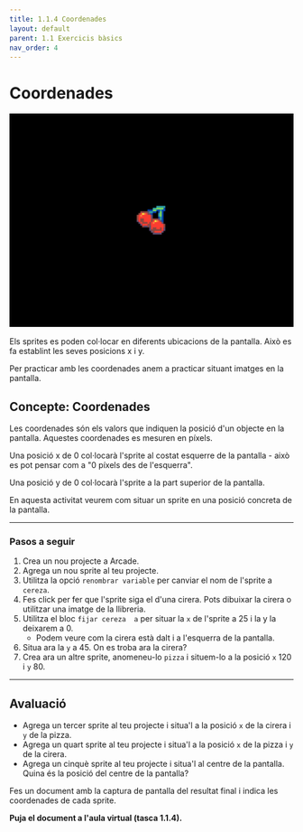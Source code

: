 ```yaml
---
title: 1.1.4 Coordenades
layout: default
parent: 1.1 Exercicis bàsics
nav_order: 4
---
```


# Coordenades

![](../../images/picnic-food.png)

Els sprites es poden col·locar en diferents ubicacions de la pantalla. Això es fa establint les seves posicions x i y.

Per practicar amb les coordenades anem a practicar situant imatges en la pantalla.

## Concepte: Coordenades

Les coordenades són els valors que indiquen la posició d'un objecte en la pantalla. Aquestes coordenades es mesuren en píxels.

Una posició x de 0 col·locarà l'sprite al costat esquerre de la pantalla - això es pot pensar com a "0 píxels des de l'esquerra".

Una posició y de 0 col·locarà l'sprite a la part superior de la pantalla.

En aquesta activitat veurem com situar un sprite en una posició concreta de la pantalla.

---
### Pasos a seguir

1. Crea un nou projecte a Arcade.
2. Agrega un nou sprite al teu projecte.
3. Utilitza la opció `renombrar variable` per canviar el nom de l'sprite a `cereza`.
4. Fes click per fer que l'sprite siga el d'una cirera. Pots dibuixar la cirera o utilitzar una imatge de la llibreria.
5. Utilitza el bloc `fijar cereza  a` per situar la `x` de l'sprite a 25 i la y la deixarem a 0.
   - Podem veure com la cirera està dalt i a l'esquerra de la pantalla.
6. Situa ara la `y` a 45. On es troba ara la cirera?
7. Crea ara un altre sprite, anomeneu-lo `pizza` i situem-lo a la posició `x` 120 i `y` 80.

---

## Avaluació

- Agrega un tercer sprite al teu projecte i situa'l a la posició `x` de la cirera i `y` de la pizza.
- Agrega un quart sprite al teu projecte i situa'l a la posició `x` de la pizza i `y` de la cirera.
- Agrega un cinquè sprite al teu projecte i situa'l al centre de la pantalla. Quina és la posició del centre de la pantalla?

Fes un document amb la captura de pantalla del resultat final i indica les coordenades de cada sprite.

**Puja el document a l'aula virtual (tasca 1.1.4).**
